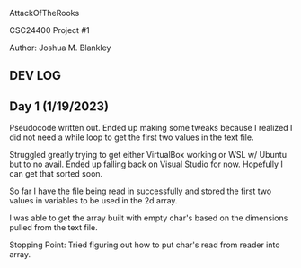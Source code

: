 AttackOfTheRooks

CSC24400 Project #1

Author: Joshua M. Blankley


















DEV LOG
--------------------------------------------------------------------------------------------------
Day 1 (1/19/2023)
-----------------
Pseudocode written out. Ended up making some tweaks because I realized I did not need a while loop 
to get the first two values in the text file.

Struggled greatly trying to get either VirtualBox working or WSL w/ Ubuntu but to no avail. Ended 
up falling back on Visual Studio for now. Hopefully I can get that sorted soon.

So far I have the file being read in successfully and stored the first two values in variables to 
be used in the 2d array.

I was able to get the array built with empty char's based on the dimensions pulled from the text
file.

Stopping Point: Tried figuring out how to put char's read from reader into array.
